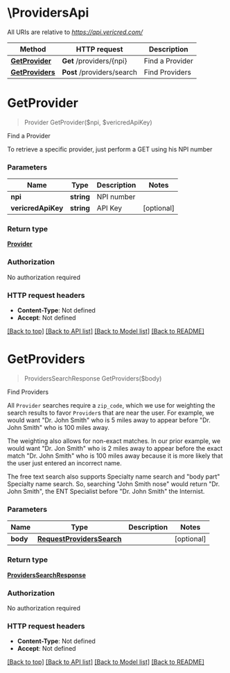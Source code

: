 # \ProvidersApi

All URIs are relative to *https://api.vericred.com/*

Method | HTTP request | Description
------------- | ------------- | -------------
[**GetProvider**](ProvidersApi.md#GetProvider) | **Get** /providers/{npi} | Find a Provider
[**GetProviders**](ProvidersApi.md#GetProviders) | **Post** /providers/search | Find Providers


# **GetProvider**
> Provider GetProvider($npi, $vericredApiKey)

Find a Provider

To retrieve a specific provider, just perform a GET using his NPI number


### Parameters

Name | Type | Description  | Notes
------------- | ------------- | ------------- | -------------
 **npi** | **string**| NPI number | 
 **vericredApiKey** | **string**| API Key | [optional] 

### Return type

[**Provider**](Provider.md)

### Authorization

No authorization required

### HTTP request headers

 - **Content-Type**: Not defined
 - **Accept**: Not defined

[[Back to top]](#) [[Back to API list]](../README.md#documentation-for-api-endpoints) [[Back to Model list]](../README.md#documentation-for-models) [[Back to README]](../README.md)

# **GetProviders**
> ProvidersSearchResponse GetProviders($body)

Find Providers

All `Provider` searches require a `zip_code`, which we use for weighting
the search results to favor `Provider`s that are near the user.  For example,
we would want "Dr. John Smith" who is 5 miles away to appear before
"Dr. John Smith" who is 100 miles away.

The weighting also allows for non-exact matches.  In our prior example, we
would want "Dr. Jon Smith" who is 2 miles away to appear before the exact
match "Dr. John Smith" who is 100 miles away because it is more likely that
the user just entered an incorrect name.

The free text search also supports Specialty name search and "body part"
Specialty name search.  So, searching "John Smith nose" would return
"Dr. John Smith", the ENT Specialist before "Dr. John Smith" the Internist.



### Parameters

Name | Type | Description  | Notes
------------- | ------------- | ------------- | -------------
 **body** | [**RequestProvidersSearch**](RequestProvidersSearch.md)|  | [optional] 

### Return type

[**ProvidersSearchResponse**](ProvidersSearchResponse.md)

### Authorization

No authorization required

### HTTP request headers

 - **Content-Type**: Not defined
 - **Accept**: Not defined

[[Back to top]](#) [[Back to API list]](../README.md#documentation-for-api-endpoints) [[Back to Model list]](../README.md#documentation-for-models) [[Back to README]](../README.md)

